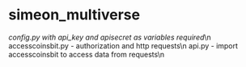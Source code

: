 # simeon_multiverse

*config.py with api_key and apisecret as variables required*\n
accesscoinsbit.py - authorization and http requests\n
api.py - import accesscoinsbit to access data from requests\n
